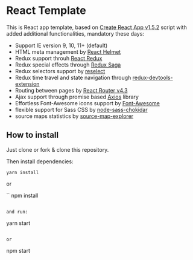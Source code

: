 # React Template

This is React app template, based on [Create React App v1.5.2](https://github.com/facebook/create-react-app) script with added additional functionalities, mandatory these days:
* Support IE version 9, 10, 11+ (default)
* HTML meta management by [React Helmet](https://github.com/nfl/react-helmet)
* Redux support throuh [React Redux](https://github.com/reduxjs/react-redux)
* Redux special effects through [Redux Saga](https://github.com/redux-saga/redux-saga)
* Redux selectors support by [reselect](https://github.com/reduxjs/reselect)
* Redux time travel and state navigation through [redux-devtools-extension](https://github.com/zalmoxisus/redux-devtools-extension)
* Routing between pages by [React Router v4.3](https://github.com/ReactTraining/react-router)
* Ajax support through promise based [Axios](https://github.com/axios/axios) library
* Effortless Font-Awesome icons support by [Font-Awesome](https://github.com/FortAwesome/Font-Awesome)
* flexible support for Sass CSS by [node-sass-chokidar](https://github.com/michaelwayman/node-sass-chokidar)
* source maps statistics by [source-map-explorer](https://github.com/danvk/source-map-explorer)

## How to install

Just clone or fork & clone this repository.

Then install dependencies:

```
yarn install
```

or

``
npm install
```

and run:

```
yarn start
```

or

```
npm start
```
